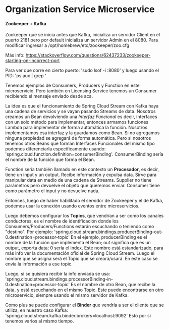 # Organization Service Microservice

#### Zookeeper + Kafka

Zookeeper que se inicia antes que Kafka, inicializa un servidor Client en el puerto 2181 pero por default inicializa un servidor Admin en el 8080. Para modificar ingresar a /opt/homebrew/etc/zookeeper/zoo.cfg

Más info: https://stackoverflow.com/questions/62437233/zookeeper-starting-on-incorrect-port

Para ver que corre en cierto puerto: 'sudo lsof -i :8080' y luego usando el PID: 'ps aux | grep <PID>' 

Tenemos ejemplos de Consumers, Producers y Function en este microservicio. Pero también en Licensing Service tenemos un Consumer recibiendo el mensaje enviado desde aca. 

La idea es que el funcionamiento de Spring Cloud Stream con Kafka haya una cadena de servicios y se vayan pasando Streams de data. Nosotros creamos un Bean devolviendo una *Interfaz Funcional* es decir, interfaces con un solo método para implementar, entonces armamos funciones Lambda para implementar de forma automática la función. Nosotros implementamos esa interfaz y la guardamos como Bean. Si no agregamos ninguna propiedad se agregará de forma automática. Pero si nosotros tenemos otros Beans que forman Interfaces Funcionales del mismo tipo podemos diferenciarla específicamente usando: 'spring.cloud.function.definition=consumerBinding'. ConsumerBinding sería el nombre de la función que forma el Bean. 

Function sería también llamado en este contexto un **Procesador**, es decir, tiene un input y un output. Recibe información y expulsa data. Sirve para manipular data en medio de una cadena de Streams. Supplier no tiene parámetros pero devuelve el objeto que queremos enviar. Consumer tiene como parámetro el input y no devuelve nada. 

Entonces, luego de haber habilitado el servidor de Zookeeper y el de Kafka, podemos usar la conexión usando eventos entre microservicios.

Luego debemos configurar los **Topics**, que vendrían a ser como los canales conductores, es el nombre de identificación donde los Consumers/Producers/Functions estarán escuchando o teniendo como "destino". 
Por ejemplo: 'spring.cloud.stream.bindings.producerBinding-out-0.destination=processor-topic'
En el ejemplo, producerBinding es el nombre de la función que implementa el Bean; out significa que es un output, exporta data; 0 sería el index. Este nombre está estandarizado, para más info ver la documentación oficial de Spring Cloud Stream. Luego el nombre que se asigna será el Topic que se creará/usará. En este caso se envia la información a ese topic.

Luego, si se quisiera recibir la info enviada se usa:
'spring.cloud.stream.bindings.processorBinding-in-0.destination=processor-topic'
Es el nombre de otro Bean, que recibe la data, y está escuchando en el mismo Topic. Este puede encontrarse en otro microservicio, siempre usando el mismo servidor de Kafka. 

Como plus se puede configurar el **Binder** que vendría a ser el cliente que se utiliza, en nuestro caso Kafka: 'spring.cloud.stream.kafka.binder.brokers=localhost:9092'
Esto por si tenemos varios al mismo tiempo.

